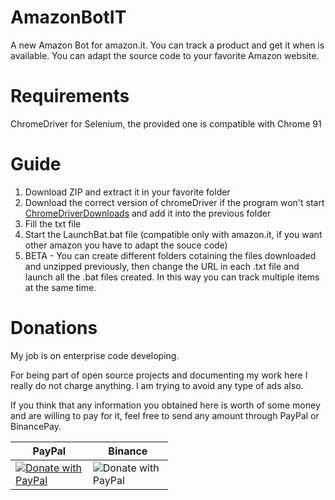# AmazonBotIT
A new Amazon Bot for amazon.it. You can track a product and get it when is available. You can adapt the source code to your favorite Amazon website.

# Requirements

ChromeDriver for Selenium, the provided one is compatible with Chrome 91

# Guide
1. Download ZIP and extract it in your favorite folder
2. Download the correct version of chromeDriver if the program won't start <a href="https://chromedriver.chromium.org/downloads">ChromeDriverDownloads</a> and add it into the previous folder
3. Fill the txt file
4. Start the LaunchBat.bat file (compatible only with amazon.it, if you want other amazon you have to adapt the souce code)
5. BETA - You can create different folders cotaining the files downloaded and unzipped previously, then change the URL in each .txt file and launch all the .bat files created. In this way you can track multiple items at the same time.

# Donations
My job is on enterprise code developing.

For being part of open source projects and documenting my work here I really do not charge anything. I am trying to avoid any type of ads also.

If you think that any information you obtained here is worth of some money and are willing to pay for it, feel free to send any amount through PayPal or BinancePay.

<table style="max-width: 50%;">
  <thead>
    <th>PayPal</th>
    <th>Binance</th>
  </thead>
  <tbody>
    <td><a href="https://www.paypal.com/cgi-bin/webscr?cmd=_s-xclick&hosted_button_id=29C8HAWPTVRGE">
        <img src="https://raw.githubusercontent.com/stefan-niedermann/paypal-donate-button/master/paypal-donate-button.png" alt="Donate with PayPal" />
        </a>
    </td>
    <td>
        <img src="https://user-images.githubusercontent.com/61836648/120906034-7e193380-c656-11eb-94c1-f42855b9add3.png" alt="Donate with PayPal" /> 
    </td>
  </tbody>
</table>





